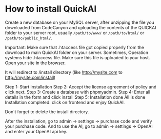 # How to install QuickAI

Create a new database on your MySQL server, after unzipping the file you downloaded from CodeCanyon and uploading the contents of the QUICKAI folder to your server root, usually `/path/to/www/` or `/path/to/html/` or `/path/to/public_html/`.

Important: Make sure that .htaccess file got copied properly from the download to main QuickAI folder on your server.
Sometimes, Operation systems hide .htaccess file.
Make sure this file is uploaded to your host.
Open your site in the browser.

It will redirect to /install directory (like http://mysite.com to http://mysite.com/install)

Step 1: Start installation
Step 2: Accept the license agreement of policy and click next.
Step 3: Create a database with phpmyadmin.
Step 4: Enter all details in the form and click install
Step 5: Installation done
All is done Installation completed. click on frontend and enjoy QuickAI.

Don't forget to delete the install directory.

After the installation, go to admin -> settings -> purchase code and verify your purchase code. And to use the AI, go to admin -> settings -> OpenAI and enter your OpenAI api key.
